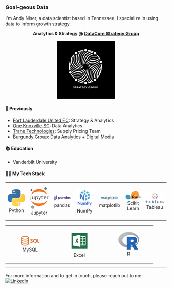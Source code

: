 ### Goal-geous Data

I'm Andy Niser, a data scientist based in Tennessee. I specialize in using data to inform growth strategy.

**<p align="center"> Analytics & Strategy @ [DataCore Strategy Group](https://datacorestrategygroup.com) </p>**
<p align="center" width="140" height="112.43">
  <img src="DataCore-2.png" width="180px"/>
</p>


#### 💼 Previously
* [Fort Lauderdale United FC](https://ftlutd.com): Strategy & Analytics
* [One Knoxville SC](https://oneknoxsc.com): Data Analytics
* [Trane Technologies](https://tranetechnologies.com): Supply Pricing Team
* [Burgundy Group](https://burgundygroup.com): Data Analytics + Digital Media

#### 📚 Education
* Vanderbilt University

#### 👨‍💻 My Tech Stack
<div align="center">
<table align="center">
    <tr>
        <td align="center" width="140" height="112.43">
            <img src="python.jpeg" width="65px"/>
            <br/> Python
        </td>
        <td align="center" width="140" height="112.43">
            <img src="jupyter.png" width="65px"/>
            <br/> Jupyter
        </td>
        <td align="center" width="140" height="112.43">
            <img src="pandas.png" width="65px"/>
            <br/> pandas
        </td>
        <td align="center" width="140" height="112.43">
            <img src="numpy.png" width="65px"/>
            <br/> NumPy
        </td>
        <td align="center" width="140" height="112.43">
            <img src="matplotlib.png" width="65px"/>
            <br/> matplotlib
        </td>
        <td align="center" width="140" height="112.43">
            <img src="scikitlearn.png" width="65px"/>
            <br/> Scikit Learn
        </td>
        <td align="center" width="140" height="112.43">
            <img src="tableau.png" width="65px"/>
            <br/> Tableau
        </td>
    </tr>
</table>
</div>

<div align="center">
<table align="center">
    <tr>
        <td align="center" width="140" height="112.43">
            <img src="sql.png" width="65px"/>
            <br/> MySQL
        </td>
        <td align="center" width="140" height="112.43">
            <img src="excel.png" width="65px"/>
            <br/> Excel
        </td>
        <td align="center" width="140" height="112.43">
            <img src="r.png" width="65px"/>
            <br/> R
        </td>
    </tr>
</table>
</div>

----

For more information and to get in touch, please reach out to me: [![Linkedin](https://img.shields.io/badge/LinkedIn-0077B5?style=flat&logo=linkedin&logoColor=white)](https://www.vandy.link/andy)
